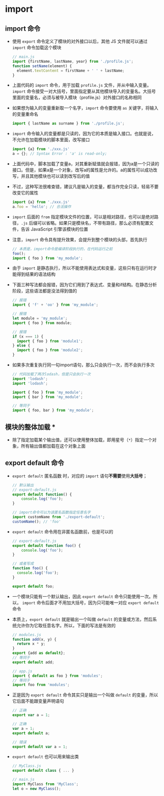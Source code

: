 # import

## import 命令

- 使用 `export` 命令定义了模块的对外接口以后，其他 JS 文件就可以通过 `import` 命令加载这个模块

    ```js
    // main.js
    import {firstName, lastName, year} from './profile.js';
    function setName(element) {
      element.textContent = firstName + ' ' + lastName;
    }
    ```

- 上面代码的 `import` 命令，用于加载 `profile.js` 文件，并从中输入变量。`import` 命令接受一对大括号，里面指定要从其他模块导入的变量名。大括号里面的变量名，必须与被导入模块（profile.js）对外接口的名称相同

- 如果想为输入的变量重新取一个名字，`import` 命令要使用 `as` 关键字，将输入的变量重命名

    ```js
    import { lastName as surname } from './profile.js';
    ```

- `import` 命令输入的变量都是只读的，因为它的本质是输入接口。也就是说，不允许在加载模块的脚本里面，改写接口

    ```js
    import {a} from './xxx.js'
    a = {}; // Syntax Error : 'a' is read-only;
    ```

- 上面代码中，脚本加载了变量a，对其重新赋值就会报错，因为a是一个只读的接口。但是，如果a是一个对象，改写a的属性是允许的。a的属性可以成功改写，并且其他模块也可以读到改写后的值

- 不过，这种写法很难查错，建议凡是输入的变量，都当作完全只读，轻易不要改变它的属性

    ```js
    import {a} from './xxx.js'
    a.foo = 'hello'; // 合法操作
    ```

- `import` 后面的 `from` 指定模块文件的位置，可以是相对路径，也可以是绝对路径，`.js` 后缀可以省略。如果只是模块名，不带有路径，那么必须有配置文件，告诉 JavaScript 引擎该模块的位置

- 注意，`import` 命令具有提升效果，会提升到整个模块的头部，首先执行

    ```js
    // 本质是，import命令是编译阶段执行的，在代码运行之前
    foo();
    import { foo } from 'my_module';
    ```

- 由于 `import` 是静态执行，所以不能使用表达式和变量，这些只有在运行时才能得到结果的语法结构

- 下面三种写法都会报错，因为它们用到了表达式、变量和if结构。在静态分析阶段，这些语法都是没法得到值的

    ```js
    // 报错
    import { 'f' + 'oo' } from 'my_module';
    ```

    ```js
    // 报错
    let module = 'my_module';
    import { foo } from module;
    ```

    ```js
    // 报错
    if (x === 1) {
      import { foo } from 'module1';
    } else {
      import { foo } from 'module2';
    }
    ```

- 如果多次重复执行同一句import语句，那么只会执行一次，而不会执行多次

    ```js
    // 代码加载了两次lodash，但是只会执行一次
    import 'lodash';
    import 'lodash';
    ```

    ```js
    import { foo } from 'my_module';
    import { bar } from 'my_module';

    // 等同于
    import { foo, bar } from 'my_module';
    ```

## 模块的整体加载 \*

- 除了指定加载某个输出值，还可以使用整体加载，即用星号（`*`）指定一个对象，所有输出值都加载在这个对象上面

## export default 命令

- `export default` 匿名函数 时，对应的 `import` 语句**不需要**使用**大括号**；

    ```js
    // 默认输出
    // export-default.js
    export default function() {
        console.log('foo');
    }
    ```

    ```js
    // import命令可以为该匿名函数指定任意名字
    import customName from './export-default';
    customName(); // 'foo'
    ```

- `export default` 命令用在非匿名函数前，也是可以的

    ```js
    // export-default.js
    export default function foo() {
        console.log('foo');
    }

    // 或者写成
    function foo() {
      console.log('foo');
    }

    export default foo;
    ```

- 一个模块只能有一个默认输出，因此 `export default` 命令只能使用一次。所以， `import` 命令后面才不用加大括号，因为只可能唯一对应 `export default` 命令

- 本质上，`export default` 就是输出一个叫做 `default` 的变量或方法，然后系统允许你为它取任意名字。所以，下面的写法是有效的

    ```js
    // modules.js
    function add(x, y) {
      return x * y;
    }
    export {add as default};
    // 等同于
    export default add;

    // app.js
    import { default as foo } from 'modules';
    // 等同于
    import foo from 'modules';
    ```

- 正是因为 `export default` 命令其实只是输出一个叫做 `default` 的变量，所以它后面不能跟变量声明语句

    ```js
    // 正确
    export var a = 1;

    // 正确
    var a = 1;
    export default a;

    // 错误
    export default var a = 1;
    ```

- `export default` 也可以用来输出类

    ```js
    // MyClass.js
    export default class { ... }

    // main.js
    import MyClass from 'MyClass';
    let o = new MyClass();
    ```
